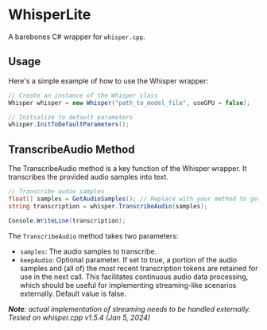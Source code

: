 # WhisperLite

A barebones C# wrapper for `whisper.cpp`.

## Usage

Here's a simple example of how to use the Whisper wrapper:

```csharp
// Create an instance of the Whisper class
Whisper whisper = new Whisper("path_to_model_file", useGPU = false);

// Initialize to default parameters
whisper.InitToDefaultParameters();
```

## TranscribeAudio Method

The TranscribeAudio method is a key function of the Whisper wrapper. It transcribes the provided audio samples into text.

```csharp
// Transcribe audio samples
float[] samples = GetAudioSamples(); // Replace with your method to get audio samples
string transcription = whisper.TranscribeAudio(samples);

Console.WriteLine(transcription);
```

The `TranscribeAudio` method takes two parameters:

- `samples`: The audio samples to transcribe.
- `keepAudio`: Optional parameter. If set to true, a portion of the audio samples and (all of) the most recent transcription tokens are retained for use in the next call. This facilitates continuous audio data processing, which should be useful for implementing streaming-like scenarios externally. Default value is false.
 
***Note**: actual implementation of streaming needs to be handled externally.*
*Tested on whisper.cpp v1.5.4 (Jan 5, 2024)*
